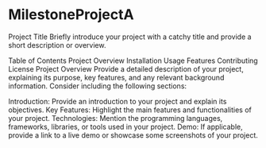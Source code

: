 # MilestoneProjectA

Project Title
Briefly introduce your project with a catchy title and provide a short description or overview.

Table of Contents
Project Overview
Installation
Usage
Features
Contributing
License
Project Overview
Provide a detailed description of your project, explaining its purpose, key features, and any relevant background information. Consider including the following sections:

Introduction: Provide an introduction to your project and explain its objectives.
Key Features: Highlight the main features and functionalities of your project.
Technologies: Mention the programming languages, frameworks, libraries, or tools used in your project.
Demo: If applicable, provide a link to a live demo or showcase some screenshots of your project.

